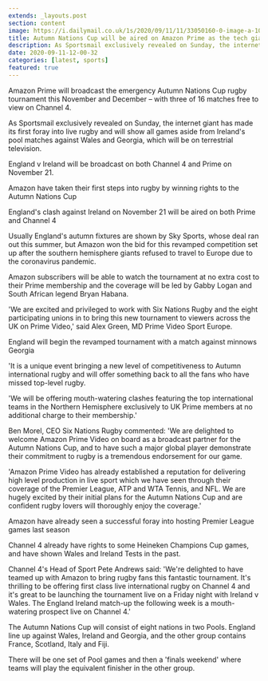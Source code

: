 ```yaml
---
extends: _layouts.post
section: content
image: https://i.dailymail.co.uk/1s/2020/09/11/11/33050160-0-image-a-10_1599820152285.jpg 
title: Autumn Nations Cup will be aired on Amazon Prime as the tech giant makes its first forray into rugby 
description: As Sportsmail exclusively revealed on Sunday, the internet giant has made its first foray into live rugby and will show all games aside from Irelands pool matches against Wales and Georgia. 
date: 2020-09-11-12-00-32 
categories: [latest, sports] 
featured: true 
--- 
```

Amazon Prime will broadcast the emergency Autumn Nations Cup rugby tournament this November and December – with three of 16 matches free to view on Channel 4.

As Sportsmail exclusively revealed on Sunday, the internet giant has made its first foray into live rugby and will show all games aside from Ireland's pool matches against Wales and Georgia, which will be on terrestrial television.

England v Ireland will be broadcast on both Channel 4 and Prime on November 21.

Amazon have taken their first steps into rugby by winning rights to the Autumn Nations Cup

England's clash against Ireland on November 21 will be aired on both Prime and Channel 4

Usually England's autumn fixtures are shown by Sky Sports, whose deal ran out this summer, but Amazon won the bid for this revamped competition set up after the southern hemisphere giants refused to travel to Europe due to the coronavirus pandemic.

Amazon subscribers will be able to watch the tournament at no extra cost to their Prime membership and the coverage will be led by Gabby Logan and South African legend Bryan Habana.

'We are excited and privileged to work with Six Nations Rugby and the eight participating unions in to bring this new tournament to viewers across the UK on Prime Video,' said Alex Green, MD Prime Video Sport Europe.

England will begin the revamped tournament with a match against minnows Georgia



'It is a unique event bringing a new level of competitiveness to Autumn international rugby and will offer something back to all the fans who have missed top-level rugby.

'We will be offering mouth-watering clashes featuring the top international teams in the Northern Hemisphere exclusively to UK Prime members at no additional charge to their membership.'

Ben Morel, CEO Six Nations Rugby commented: 'We are delighted to welcome Amazon Prime Video on board as a broadcast partner for the Autumn Nations Cup, and to have such a major global player demonstrate their commitment to rugby is a tremendous endorsement for our game.

'Amazon Prime Video has already established a reputation for delivering high level production in live sport which we have seen through their coverage of the Premier League, ATP and WTA Tennis, and NFL. We are hugely excited by their initial plans for the Autumn Nations Cup and are confident rugby lovers will thoroughly enjoy the coverage.'

Amazon have already seen a successful foray into hosting Premier League games last season

Channel 4 already have rights to some Heineken Champions Cup games, and have shown Wales and Ireland Tests in the past.

Channel 4's Head of Sport Pete Andrews said: 'We're delighted to have teamed up with Amazon to bring rugby fans this fantastic tournament. It's thrilling to be offering first class live international rugby on Channel 4 and it's great to be launching the tournament live on a Friday night with Ireland v Wales. The England Ireland match-up the following week is a mouth-watering prospect live on Channel 4.'

The Autumn Nations Cup will consist of eight nations in two Pools. England line up against Wales, Ireland and Georgia, and the other group contains France, Scotland, Italy and Fiji.

There will be one set of Pool games and then a 'finals weekend' where teams will play the equivalent finisher in the other group.


